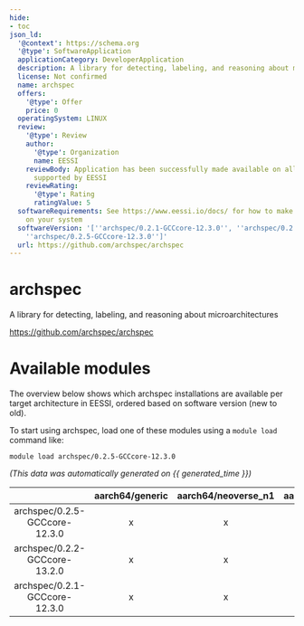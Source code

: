 ```yaml
---
hide:
- toc
json_ld:
  '@context': https://schema.org
  '@type': SoftwareApplication
  applicationCategory: DeveloperApplication
  description: A library for detecting, labeling, and reasoning about microarchitectures
  license: Not confirmed
  name: archspec
  offers:
    '@type': Offer
    price: 0
  operatingSystem: LINUX
  review:
    '@type': Review
    author:
      '@type': Organization
      name: EESSI
    reviewBody: Application has been successfully made available on all architectures
      supported by EESSI
    reviewRating:
      '@type': Rating
      ratingValue: 5
  softwareRequirements: See https://www.eessi.io/docs/ for how to make EESSI available
    on your system
  softwareVersion: '[''archspec/0.2.1-GCCcore-12.3.0'', ''archspec/0.2.2-GCCcore-13.2.0'',
    ''archspec/0.2.5-GCCcore-12.3.0'']'
  url: https://github.com/archspec/archspec
---
```


archspec
========


A library for detecting, labeling, and reasoning about microarchitectures

https://github.com/archspec/archspec
# Available modules


The overview below shows which archspec installations are available per target architecture in EESSI, ordered based on software version (new to old).

To start using archspec, load one of these modules using a `module load` command like:

```shell
module load archspec/0.2.5-GCCcore-12.3.0
```

*(This data was automatically generated on {{ generated_time }})*  

| |aarch64/generic|aarch64/neoverse_n1|aarch64/neoverse_v1|x86_64/generic|x86_64/amd/zen2|x86_64/amd/zen3|x86_64/amd/zen4|x86_64/intel/haswell|x86_64/intel/sapphirerapids|x86_64/intel/skylake_avx512|
| :---: | :---: | :---: | :---: | :---: | :---: | :---: | :---: | :---: | :---: | :---: |
|archspec/0.2.5-GCCcore-12.3.0|x|x|x|x|x|x|x|x|x|x|
|archspec/0.2.2-GCCcore-13.2.0|x|x|x|x|x|x|x|x|x|x|
|archspec/0.2.1-GCCcore-12.3.0|x|x|x|x|x|x|x|x|x|x|
